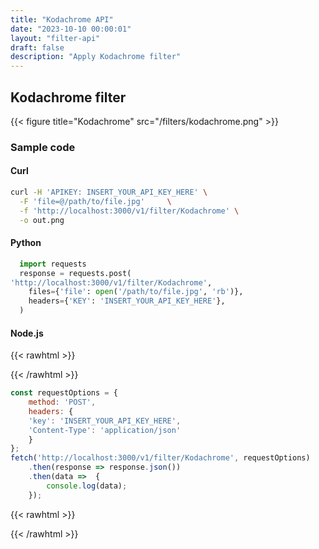 ```yaml
---
title: "Kodachrome API"
date: "2023-10-10 00:00:01"
layout: "filter-api"
draft: false
description: "Apply Kodachrome filter"
---
```




## Kodachrome filter

{{< figure title="Kodachrome" src="/filters/kodachrome.png"  >}}

### Sample code

#### Curl

```bash
curl -H 'APIKEY: INSERT_YOUR_API_KEY_HERE' \
  -F 'file=@/path/to/file.jpg'     \
  -f 'http://localhost:3000/v1/filter/Kodachrome' \
  -o out.png

```

#### Python

```python
  import requests
  response = requests.post(
'http://localhost:3000/v1/filter/Kodachrome',
    files={'file': open('/path/to/file.jpg', 'rb')},
    headers={'KEY': 'INSERT_YOUR_API_KEY_HERE'},
  )
```

#### Node.js

{{< rawhtml >}}
 <div class='editable' onClick="this.contentEditable='true';">
{{< /rawhtml >}}

```node.js
const requestOptions = {
    method: 'POST',
    headers: {
    'key': 'INSERT_YOUR_API_KEY_HERE',
    'Content-Type': 'application/json'
    }
};
fetch('http://localhost:3000/v1/filter/Kodachrome', requestOptions)
    .then(response => response.json())
    .then(data =>  {
		console.log(data);
    }); 
```

{{< rawhtml >}}
 </div>
{{< /rawhtml >}}



